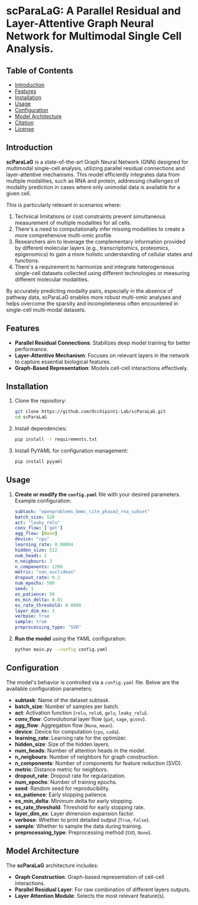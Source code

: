 # scParaLaG: A Parallel Residual and Layer-Attentive Graph Neural Network for Multimodal Single Cell Analysis.

## Table of Contents
- [Introduction](#introduction)
- [Features](#features)
- [Installation](#installation)
- [Usage](#usage)
- [Configuration](#configuration)
- [Model Architecture](#model-architecture)
- [Citation](#citation)
- [License](#license)

## Introduction
**scParaLaG** is a state-of-the-art Graph Neural Network (GNN) designed for multimodal single-cell analysis, utilizing parallel residual connections and layer-attentive mechanisms. This model efficiently integrates data from multiple modalities, such as RNA and protein, addressing challenges of modality prediction in cases where only unimodal data is available for a given cell.

This is particularly relevant in scenarios where:

1. Technical limitations or cost constraints prevent simultaneous measurement of multiple modalities for all cells.
2. There's a need to computationally infer missing modalities to create a more comprehensive multi-omic profile.
3. Researchers aim to leverage the complementary information provided by different molecular layers (e.g., transcriptomics, proteomics, epigenomics) to gain a more holistic understanding of cellular states and functions.
4. There's a requirement to harmonize and integrate heterogeneous single-cell datasets collected using different technologies or measuring different molecular modalities.

By accurately predicting modality pairs, especially in the absence of pathway data, scParaLaG enables more robust multi-omic analyses and helps overcome the sparsity and incompleteness often encountered in single-cell multi-modal datasets.

## Features
- **Parallel Residual Connections**: Stabilizes deep model training for better performance.
- **Layer-Attentive Mechanism**: Focuses on relevant layers in the network to capture essential biological features.
- **Graph-Based Representation**: Models cell-cell interactions effectively.

## Installation

1. Clone the repository:
    ```bash
    git clone https://github.com/Occhipinti-Lab/scParaLaG.git
    cd scParaLaG
    ```

2. Install dependencies:
    ```bash
    pip install -r requirements.txt
    ```

3. Install PyYAML for configuration management:
    ```bash
    pip install pyyaml
    ```

## Usage

1. **Create or modify the `config.yaml`** file with your desired parameters. Example configuration:
    ```yaml
    subtask: "openproblems_bmmc_cite_phase2_rna_subset"
    batch_size: 520
    act: "leaky_relu"
    conv_flow: ['gat']
    agg_flow: [None]
    device: "cpu"
    learning_rate: 0.00004
    hidden_size: 512
    num_heads: 2
    n_neigbours: 3
    n_components: 1200
    metric: "nan_euclidean"
    dropout_rate: 0.2
    num_epochs: 500
    seed: 1
    es_patience: 50
    es_min_delta: 0.01
    es_rate_threshold: 0.0008
    layer_dim_ex: 3
    verbose: true
    sample: true
    preprocessing_type: "SVD"
    ```

2. **Run the model** using the YAML configuration:
    ```bash
    python main.py --config config.yaml
    ```

## Configuration

The model's behavior is controlled via a `config.yaml` file. Below are the available configuration parameters:

- **subtask**: Name of the dataset subtask.
- **batch_size**: Number of samples per batch.
- **act**: Activation function (`relu`, `relu6`, `gelu`, `leaky_relu`).
- **conv_flow**: Convolutional layer flow (`gat`, `sage`, `gconv`).
- **agg_flow**: Aggregation flow (`None`, `mean`).
- **device**: Device for computation (`cpu`, `cuda`).
- **learning_rate**: Learning rate for the optimizer.
- **hidden_size**: Size of the hidden layers.
- **num_heads**: Number of attention heads in the model.
- **n_neigbours**: Number of neighbors for graph construction.
- **n_components**: Number of components for feature reduction (SVD).
- **metric**: Distance metric for neighbors.
- **dropout_rate**: Dropout rate for regularization.
- **num_epochs**: Number of training epochs.
- **seed**: Random seed for reproducibility.
- **es_patience**: Early stopping patience.
- **es_min_delta**: Minimum delta for early stopping.
- **es_rate_threshold**: Threshold for early stopping rate.
- **layer_dim_ex**: Layer dimension expansion factor.
- **verbose**: Whether to print detailed output (`True`, `False`).
- **sample**: Whether to sample the data during training.
- **preprocessing_type**: Preprocessing method (`SVD`, `None`).

## Model Architecture

The **scParaLaG** architecture includes:
- **Graph Construction**: Graph-based representation of cell-cell interactions.
- **Parallel Residual Layer**: For raw combination of different layers outputs.
- **Layer Attention Module**: Selects the most relevant feature(s).